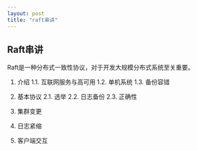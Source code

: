 ```yaml
---
layout: post
title: "raft串讲"
---
```


## Raft串讲

Raft是一种分布式一致性协议，对于开发大规模分布式系统至关重要。 

1. 介绍
1.1. 互联网服务与高可用
1.2. 单机系统
1.3. 备份容错

2. 基本协议
2.1. 选举
2.2. 日志备份
2.3. 正确性

3. 集群变更

4. 日志紧缩

5. 客户端交互
